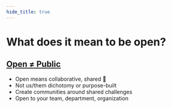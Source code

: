 ```yaml
---
hide_title: true
---
```


# What does it mean to be **open**?

## [**Open ≠ Public**](http://ben.balter.com/2012/10/15/open-source-is-not-a-verb/)
* Open means collaborative, shared :eyes:
* Not us/them dichotomy or purpose-built
* Create communities around shared challenges
* Open to your team, department, organization
